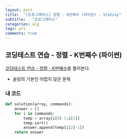 ```yaml
---
layout: post
title:  "[프로그래머스] 정렬 - K번째수 (파이썬) - Statssy"
subtitle:   "프로그래머스"
categories: alg
tags: prs
comments: true
---
```


## 코딩테스트 연습 - 정렬 - K번째수 (파이썬)

[코딩테스트 연습 - 정렬 - K번째수](https://programmers.co.kr/learn/courses/30/lessons/42748)를 풀어본다.
  

- 솔팅의 기본인 어렵지 않은 문제
  

### 내 코드

```python
def solution(array, commands):
    answer = []
    for i in commands:
        temp = array[i[0]-1:i[1]]
        temp.sort()
        answer.append(temp[i[2]-1])   
    return answer
```
